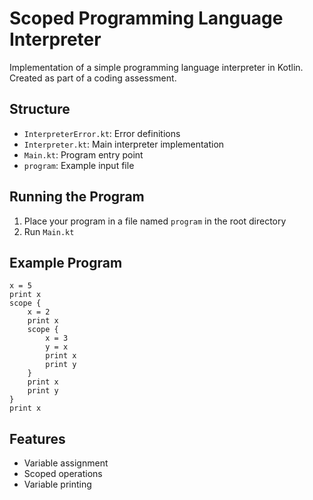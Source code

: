# Scoped Programming Language Interpreter

Implementation of a simple programming language interpreter in Kotlin.
Created as part of a coding assessment.

## Structure
- `InterpreterError.kt`: Error definitions
- `Interpreter.kt`: Main interpreter implementation
- `Main.kt`: Program entry point
- `program`: Example input file

## Running the Program
1. Place your program in a file named `program` in the root directory
2. Run `Main.kt`

## Example Program
```
x = 5
print x
scope {
    x = 2
    print x
    scope {
        x = 3
        y = x
        print x
        print y
    }
    print x
    print y
}
print x
```

## Features
- Variable assignment
- Scoped operations
- Variable printing
